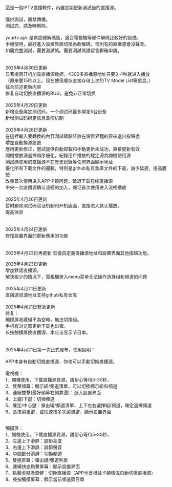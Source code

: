 這是一個IPTV直播軟件，內置定期更新測試過的直播源。<br>
<br>
僅供測試，嚴禁傳播。<br>
測試完，請及時刪除。<br>
<br>
yourtv.apk 是默認硬解碼版，適合電視機等硬件解碼比較好的設備。<br>
手機使用，最好進入設置界面切換為軟解碼，否則有的直播源會沒聲音。<br>
如需完整測試，需要測試碼。需要測試碼請留言郵箱申請。<br>
<br><br>
2025年4月30日更新<br>
显著提高开机加载直播源数据，4300多直播源地址只要3-4秒就进入播放<br>
（原来要15秒以上。现在使用缓存直接存储上次的TV Model List等信息。）<br>
综合前述更新内容<br>
修复自动切换直播源的BUG，避免非正常切换<br><br>
2025年4月29日更新<br>
新增设备绑定测试码，一个测试码最多绑定5台设备<br>
新增测试码绑定信息备份机制<br><br>
2025年4月28日更新<br>
在這裡輸入要轉換的內容測試碼驗証放在設置界麵的原來退出按鈕處<br>
增加自動換源設置<br>
應用更新修正，嘗試提供自動卸載和手動更新未成功，直接更新有效<br>
開機播放源選擇順序優化，紀錄用戶播放的穩定源為開機使用源<br>
測試碼使用的直播源不在歷史紀錄等任何界面顯示地址<br>
優化所有下載文件的邏輯，特別是github私有倉庫文件的下载，減少延遲，提高體驗<br>
改善首次使用进入APP卡顿问题，延迟下载在线直播源<br>
中央一台直播源确认流畅的加入，保证首次使用进入流畅播放<br><br>
2025年4月26日更新<br>
暂时删除测试码验证机制和开机画面，直接进入默认播放。<br>
提高体验<br>
<br><br>
2025年4月24日更新<br>
修復設置界面的更新應用的功能<br>
<br><br>
2025年4月23日再更新
恢復自定義直播源地址和設置界面其他按鈕功能。

2025年4月23日更新<br>
增加默認直播源，<br>
解決组少的情况下，電視機進入menu菜单无法操作选择组和频道的问题<br><br>
2025年4月21日更新<br>
直播源资源地址支持github私有仓库<br><br>
2025年4月21日緊急更新<br>
修复：<br>
觸摸屏收藏組不為空時，無法切換組。<br>
手机有浏览器更新下载也出错。<br>
长按触摸屏换直播源，本应该显示节目单。<br>
<br><br>
2025年4月21日第一次正式發布，使用說明：<br><br>
APP本身有自動切換直播源，你也可以手動切換直播源。<br>
<br>
電視機：<br>
1、開機使用，下載直播源資源，請耐心等待5-30秒，<br>
2、雙擊頻幕：顯示組/頻道清單，可以切換顯示組和頻道<br>
3、連續雙擊(最好頻幕右側靠邊)：進入設置界面<br>
4、上鍵/下鍵：切換頻道<br>
5、確定/中心鍵：彈出組/頻道清單，上下左右選擇組/頻道，確定選擇頻道<br>
6、長按菜單鍵，或快速按多次菜單鍵，顯示設置界面<br>

<br>
觸摸屏：<br>
1、開機使用，下載直播源資源，請耐心等待5-30秒，<br>
2、左邊上下滑屏：調節亮度<br>
3、右邊上下滑屏：調節聲音<br>
4、中間部分滑屏：切換頻道<br>
5、雙極屏幕：彈出組/頻道列表<br>
6、連續快速點擊屏幕：顯示設置界面<br>
7、點擊虛擬換源健：切換直播源（APP也會根據卡頓情況自動切換直播源）<br>
8、長按觸摸屏幕：顯示當前頻道節目單<br>

